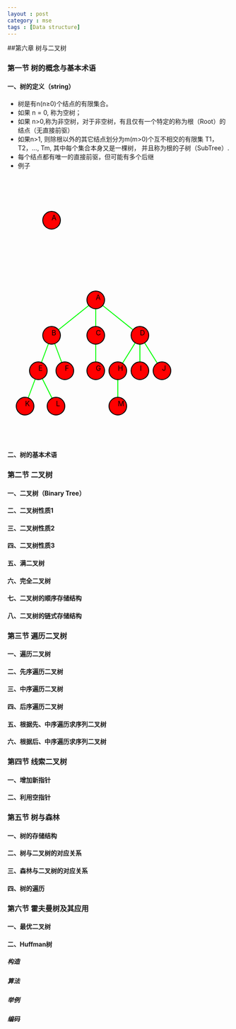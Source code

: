 ```yaml
---
layout : post
category : mse
tags : [Data structure]
--- 
```

##第六章 树与二叉树 

### **第一节 树的概念与基本术语**  

####  一、树的定义（string）  

*  树是有n(n≥0)个结点的有限集合。
*  如果 n = 0, 称为空树；
*  如果 n>0,称为非空树，对于非空树，有且仅有一个特定的称为根（Root）的结点（无直接前驱）
*  如果n>1, 则除根以外的其它结点划分为m(m>0)个互不相交的有限集 T1，T2，..., Tm, 其中每个集合本身又是一棵树， 并且称为根的子树（SubTree）.
*  每个结点都有唯一的直接前驱，但可能有多个后继
* 例子  

<svg width="200" height="200">
  <circle r="20" cy="100" cx="100" stroke-width="2" stroke="#000" fill="red"/>
  <text x="100" y="100" font-size="16" fill="#000">A</text>

  
</svg>  

<svg width="400" height="400">

  <line x1="100" y1="160" x2="200" y2="80" style ="stroke-width: 2; stroke: #00ff00;" /> 
  <line x1="200" y1="160" x2="200" y2="80" style ="stroke-width: 2; stroke: #00ff00;" /> 
  <line x1="300" y1="160" x2="200" y2="80" style ="stroke-width: 2; stroke: #00ff00;" /> 
  <line x1="70" y1="240" x2="100" y2="160" style ="stroke-width: 2; stroke: #00ff00;" /> 
  <line x1="130" y1="240" x2="100" y2="160" style ="stroke-width: 2; stroke: #00ff00;" /> 
  <line x1="200" y1="240" x2="200" y2="160" style ="stroke-width: 2; stroke: #00ff00;" /> 
  <line x1="250" y1="240" x2="300" y2="160" style ="stroke-width: 2; stroke: #00ff00;" />  
  <line x1="300" y1="240" x2="300" y2="160" style ="stroke-width: 2; stroke: #00ff00;" /> 
  <line x1="350" y1="240" x2="300" y2="160" style ="stroke-width: 2; stroke: #00ff00;" /> 
  <line x1="40" y1="320" x2="70" y2="240" style ="stroke-width: 2; stroke: #00ff00;" />   
  <line x1="110" y1="320" x2="70" y2="240" style ="stroke-width: 2; stroke: #00ff00;" />   
  <line x1="250" y1="320" x2="250" y2="240" style ="stroke-width: 2; stroke: #00ff00;" /> 
  
  <circle r="20" cx="200" cy="80" stroke-width="2" stroke="#000" fill="red"/>
  <text font-size="16" x="200" y="80"  fill="#000">A</text>

  <circle r="20" cx="100" cy="160" stroke-width="2" stroke="#000" fill="red"/>
  <text font-size="16" x="100" y="160" fill="#000">B</text>
  <circle r="20" cx="200"  cy="160" stroke-width="2" stroke="#000" fill="red"/>
  <text font-size="16" x="200" y="160" fill="#000">C</text>
  <circle r="20" cx="300" cy="160" stroke-width="2" stroke="#000" fill="red"/>
  <text font-size="16" x="300" y="160" fill="#000">D</text>

  <circle r="20" cx="70" cy="240" stroke-width="2" stroke="#000" fill="red"/>
  <text font-size="16" x="70" y="240" fill="#000">E</text>
  <circle r="20" cx="130" cy="240" stroke-width="2" stroke="#000" fill="red"/>
  <text font-size="16" x="130" y="240" fill="#000">F</text>
  <circle r="20" cx="200"  cy="240" stroke-width="2" stroke="#000" fill="red"/>
  <text font-size="16" x="200" y="240" fill="#000">G</text>
  <circle r="20" cx="250" cy="240" stroke-width="2" stroke="#000" fill="red"/>
  <text font-size="16" x="250" y="240" fill="#000">H</text>
  <circle r="20" cx="300" cy="240" stroke-width="2" stroke="#000" fill="red"/>
  <text font-size="16" x="300" y="240" fill="#000">I</text>
  <circle r="20" cx="350" cy="240" stroke-width="2" stroke="#000" fill="red"/>
  <text font-size="16" x="350" y="240" fill="#000">J</text>
 
  <circle r="20" cx="40" cy="320" stroke-width="2" stroke="#000" fill="red"/>
  <text font-size="16" x="40" y="320" fill="#000">K</text>
  <circle r="20" cx="110" cy="320" stroke-width="2" stroke="#000" fill="red"/>
  <text font-size="16" x="110" y="320" fill="#000">L</text>
   <circle r="20" cx="250" cy="320" stroke-width="2" stroke="#000" fill="red"/>
  <text font-size="16" x="250" y="320" fill="#000">M</text>
  
</svg>

####  二、树的基本术语  

### **第二节 二叉树**  

####  一、二叉树（Binary Tree）   

####  二、二叉树性质1    

####  三、二叉树性质2  

####  四、二叉树性质3  
        
####  五、满二叉树  

####  六、完全二叉树  

####  七、二叉树的顺序存储结构  

####  八、二叉树的链式存储结构  

### **第三节 遍历二叉树**  

####  一、遍历二叉树   

#### 二、先序遍历二叉树  

#### 三、中序遍历二叉树  

#### 四、后序遍历二叉树  

#### 五、根据先、中序遍历求序列二叉树

#### 六、根据后、中序遍历求序列二叉树  

### **第四节 线索二叉树**  

####  一、增加新指针  

####  二、利用空指针  

### **第五节 树与森林**  

####  一、树的存储结构  

####  二、树与二叉树的对应关系  

####  三、森林与二叉树的对应关系  

####  四、树的遍历    

### **第六节 霍夫曼树及其应用**  

####  一、最优二叉树  

####  二、Huffman树

##### 构造  

##### 算法  
  
##### 举例   
  
##### 编码     
 
  
